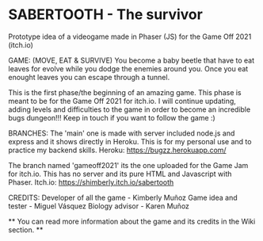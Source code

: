 # SABERTOOTH - The survivor
Prototype idea of a videogame made in Phaser (JS) for the Game Off 2021 (itch.io)

GAME: 
(MOVE, EAT & SURVIVE)
You become a baby beetle that have to eat leaves for evolve while you dodge the enemies around you. Once you eat enought leaves you can escape through a tunnel.

This is the first phase/the beginning of an amazing game. This phase is meant to be for the Game Off 2021 for itch.io.
I will continue updating, adding levels and difficulties to the game in order to become an incredible bugs dungeon!!!
Keep in touch if you want to follow the game :)

BRANCHES:
The 'main' one is made with server included node.js and express and it shows directly in Heroku.
This is for my personal use and to practice my backend skills.
Heroku: https://bugzz.herokuapp.com/

The branch named 'gameoff2021' its the one uploaded for the Game Jam for itch.io. This has no server and its pure HTML and Javascript with Phaser.
Itch.io: https://shimberly.itch.io/sabertooth

CREDITS:
Developer of all the game - Kimberly Muñoz
Game idea and tester - Miguel Vásquez
Biology advisor - Karen Muñoz

** You can read more information about the game and its credits in the Wiki section. **
